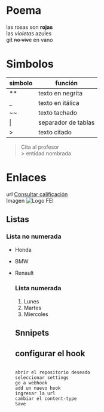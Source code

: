 # Poema
las rosas son **rojas**   
las _violetas_ azules  
git ~~no vive~~ en vano  

# Simbolos
|simbolo| función|
|-|-|
|**|texto en negrita|
|_|texto en itálica|
|~~|texto tachado|
| \| | separador de tablas|
| >| texto citado |

> Cita al profesor  
&gt; entidad nombrada

# Enlaces
url [Consultar calificación](https://www.uv.mx/fei/)  
Imagen ![Logo FEI](https://encrypted-tbn0.gstatic.com/images?q=tbn:ANd9GcTUFs0rN4huIc-JKSkQ0S0wyK5MwOhxSb_aYA&s)

## Listas
### Lista no numerada
* Honda
* BMW
* Renault
  ### Lista numerada
  1. Lunes
  2. Martes
  3. Miercoles
 
  ## Snnipets
  ## configurar el hook
  
  ```

  abrir el repositorio deseado
  seleccionar settings
  go a webhook
  add un nuevo hook
  ingresar la url
  cambiar el content-type
  Save
  ```
